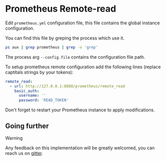 # Prometheus Remote-read

Edit `prometheus.yml` configuration file, this file contains the global instance configuration.

You can find this file by greping the process which use it.

```sh
ps aux | grep prometheus | grep -v 'grep'
```

The process arg `--config.file` contains the configuration file path.

To setup prometheus remote configuration add the following lines (replace captitals strings by your tokens):

```yaml
remote_read:
  - url: http://127.0.0.1:8080/prometheus/remote_read
    basic_auth:
      username: ''
      password: 'READ_TOKEN'
```

Don't forget to restart your Prometheus instance to apply modifications.

## Going further

> [!warning]
>
> Any feedback on this implementation will be greatly welcomed, you can reach us on [gitter](https://gitter.im/ovh/metrics).
>